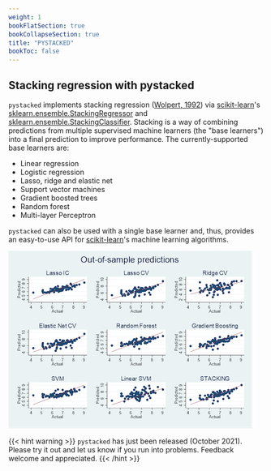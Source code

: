 ```yaml
---
weight: 1
bookFlatSection: true
bookCollapseSection: true
title: "PYSTACKED"
bookToc: false
---
```


## Stacking regression with **pystacked**

`pystacked` implements stacking regression ([Wolpert, 1992](https://doi.org/10.1016/S0893-6080(05)80023-1)) via [scikit-learn](https://scikit-learn.org/stable/)'s
[sklearn.ensemble.StackingRegressor](https://scikit-learn.org/stable/modules/generated/sklearn.ensemble.StackingRegressor.html) and 
[sklearn.ensemble.StackingClassifier](https://scikit-learn.org/stable/modules/generated/sklearn.ensemble.StackingClassifier.html).  Stacking is a
way of combining predictions from multiple supervised machine learners (the "base learners")
into a final prediction to improve performance.  The currently-supported base learners are:

 - Linear regression 
 - Logistic regression
 - Lasso, ridge and elastic net
 - Support vector machines
 - Gradient boosted trees
 - Random forest
 - Multi-layer Perceptron 

`pystacked` can also be used with a single base learner and, thus, provides an easy-to-use API
for [scikit-learn](https://scikit-learn.org/stable/)'s machine learning algorithms.

![](/_img/stacking.png)	

{{< hint warning >}} 
`pystacked` has just been released (October 2021). Please try it out and let us know if you run into problems. Feedback welcome and appreciated.
{{< /hint >}}
